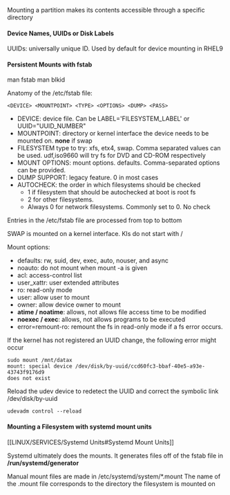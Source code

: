 
Mounting a partition makes its contents accessible through a specific directory
#### Device Names, UUIDs or Disk Labels

UUIDs: universally unique ID. Used by default for device mounting in RHEL9

#### Persistent Mounts with fstab

man fstab
man blkid

Anatomy of the /etc/fstab file:

`<DEVICE> <MOUNTPOINT> <TYPE> <OPTIONS> <DUMP> <PASS>`

* DEVICE: device file. Can be LABEL='FILESYSTEM_LABEL' or UUID="UUID_NUMBER"
* MOUNTPOINT: directory or kernel interface the device needs to be mounted on. **none** if swap
* FILESYSTEM type to try: xfs, etx4, swap. Comma separated values can be used. udf,iso9660 will try fs for DVD and CD-ROM respectively
* MOUNT OPTIONS: mount options. defaults. Comma-separated options can be provided. 
* DUMP SUPPORT: legacy feature. 0 in most cases
* AUTOCHECK: the order in which filesystems should be checked
	* 1 if filesystem that should be autochecked at boot is root fs 
	* 2 for other filesystems. 
	* Always 0 for network filesystems. Commonly set to 0. No check

Entries in the /etc/fstab file are processed from top to bottom

SWAP is mounted on a kernel interface. KIs do not start with /

Mount options:
* defaults:  rw, suid, dev, exec, auto, nouser, and async
* noauto: do not mount when mount -a is given
* acl: access-control list
* user_xattr: user extended attributes
* ro: read-only mode
* user: allow user to mount
* owner: allow device owner to mount
* **atime / noatime**: allows, not allows file access time to be modified
* **noexec / exec**: allows, not allows programs to be executed
* error=remount-ro: remount the fs in read-only mode if a fs error occurs.

If the kernel has not registered an UUID change, the following error might occur

```
sudo mount /mnt/datax
mount: special device /dev/disk/by-uuid/ccd60fc3-bbaf-40e5-a93e-43743f9176d9
does not exist
```

Reload the udev device to redetect the UUID and correct the symbolic link /dev/disk/by-uuid

```
udevadm control --reload
```

#### Mounting a Filesystem with systemd mount units

[[LINUX/SERVICES/Systemd Units#Systemd Mount Units]]

Systemd ultimately does the mounts. It generates files off of the fstab file in
**/run/systemd/generator**

Manual mount files are made in /etc/systemd/system/\*.mount
The name of the .mount file corresponds to the directory the filesystem is mounted on
